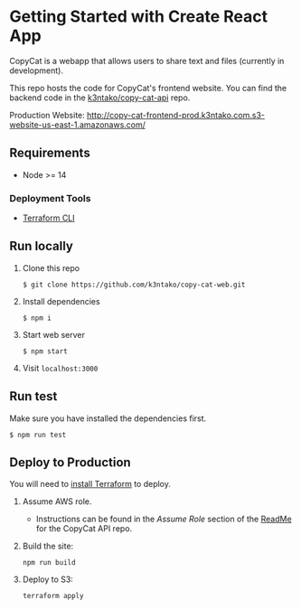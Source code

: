 # Getting Started with Create React App

CopyCat is a webapp that allows users to share text and files (currently in development).

This repo hosts the code for CopyCat's frontend website. You can find the backend code in the [k3ntako/copy-cat-api](https://github.com/k3ntako/copy-cat-api) repo.

Production Website: <http://copy-cat-frontend-prod.k3ntako.com.s3-website-us-east-1.amazonaws.com/>

## Requirements

- Node >= 14

### Deployment Tools

- [Terraform CLI](https://learn.hashicorp.com/tutorials/terraform/install-cli?in=terraform/aws-get-started)

## Run locally

1. Clone this repo

   ```
   $ git clone https://github.com/k3ntako/copy-cat-web.git
   ```

2. Install dependencies
   ```
   $ npm i
   ```
3. Start web server
   ```
   $ npm start
   ```
4. Visit `localhost:3000`

## Run test

Make sure you have installed the dependencies first.

```
$ npm run test
```

## Deploy to Production

You will need to [install Terraform](https://learn.hashicorp.com/tutorials/terraform/install-cli?in=terraform/aws-get-started) to deploy.

1. Assume AWS role.

   - Instructions can be found in the _Assume Role_ section of the [ReadMe](https://github.com/k3ntako/copy-cat-api/blob/main/ReadMe.md) for the CopyCat API repo.

2. Build the site:
   ```
   npm run build
   ```
3. Deploy to S3:
   ```
   terraform apply
   ```
